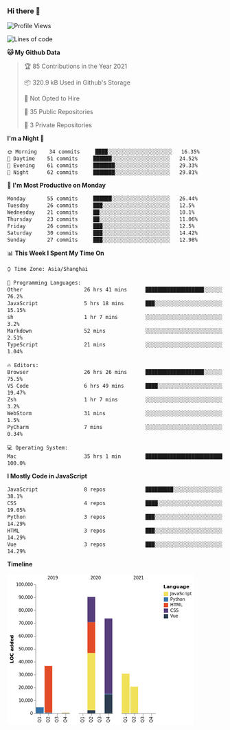 ### Hi there 👋

<!--START_SECTION:waka-->
![Profile Views](http://img.shields.io/badge/Profile%20Views-0-blue)

![Lines of code](https://img.shields.io/badge/From%20Hello%20World%20I%27ve%20Written-257449%20lines%20of%20code-blue)

**🐱 My Github Data** 

> 🏆 85 Contributions in the Year 2021
 > 
> 📦 320.9 kB Used in Github's Storage 
 > 
> 🚫 Not Opted to Hire
 > 
> 📜 35 Public Repositories 
 > 
> 🔑 3 Private Repositories  
 > 
**I'm a Night 🦉** 

```text
🌞 Morning    34 commits     ████░░░░░░░░░░░░░░░░░░░░░   16.35% 
🌆 Daytime    51 commits     ██████░░░░░░░░░░░░░░░░░░░   24.52% 
🌃 Evening    61 commits     ███████░░░░░░░░░░░░░░░░░░   29.33% 
🌙 Night      62 commits     ███████░░░░░░░░░░░░░░░░░░   29.81%

```
📅 **I'm Most Productive on Monday** 

```text
Monday       55 commits     ██████░░░░░░░░░░░░░░░░░░░   26.44% 
Tuesday      26 commits     ███░░░░░░░░░░░░░░░░░░░░░░   12.5% 
Wednesday    21 commits     ██░░░░░░░░░░░░░░░░░░░░░░░   10.1% 
Thursday     23 commits     ██░░░░░░░░░░░░░░░░░░░░░░░   11.06% 
Friday       26 commits     ███░░░░░░░░░░░░░░░░░░░░░░   12.5% 
Saturday     30 commits     ███░░░░░░░░░░░░░░░░░░░░░░   14.42% 
Sunday       27 commits     ███░░░░░░░░░░░░░░░░░░░░░░   12.98%

```


📊 **This Week I Spent My Time On** 

```text
⌚︎ Time Zone: Asia/Shanghai

💬 Programming Languages: 
Other                    26 hrs 41 mins      ███████████████████░░░░░░   76.2% 
JavaScript               5 hrs 18 mins       ███░░░░░░░░░░░░░░░░░░░░░░   15.15% 
sh                       1 hr 7 mins         ░░░░░░░░░░░░░░░░░░░░░░░░░   3.2% 
Markdown                 52 mins             ░░░░░░░░░░░░░░░░░░░░░░░░░   2.51% 
TypeScript               21 mins             ░░░░░░░░░░░░░░░░░░░░░░░░░   1.04%

🔥 Editors: 
Browser                  26 hrs 26 mins      ███████████████████░░░░░░   75.5% 
VS Code                  6 hrs 49 mins       ████░░░░░░░░░░░░░░░░░░░░░   19.47% 
Zsh                      1 hr 7 mins         ░░░░░░░░░░░░░░░░░░░░░░░░░   3.2% 
WebStorm                 31 mins             ░░░░░░░░░░░░░░░░░░░░░░░░░   1.5% 
PyCharm                  7 mins              ░░░░░░░░░░░░░░░░░░░░░░░░░   0.34%

💻 Operating System: 
Mac                      35 hrs 1 min        █████████████████████████   100.0%

```

**I Mostly Code in JavaScript** 

```text
JavaScript               8 repos             █████████░░░░░░░░░░░░░░░░   38.1% 
CSS                      4 repos             ████░░░░░░░░░░░░░░░░░░░░░   19.05% 
Python                   3 repos             ███░░░░░░░░░░░░░░░░░░░░░░   14.29% 
HTML                     3 repos             ███░░░░░░░░░░░░░░░░░░░░░░   14.29% 
Vue                      3 repos             ███░░░░░░░░░░░░░░░░░░░░░░   14.29%

```


**Timeline**

![Chart not found](https://raw.githubusercontent.com/AITuring/AITuring/main/charts/bar_graph.png) 


<!--END_SECTION:waka-->


